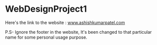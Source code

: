 # WebDesignProject1

Here's the link to the website : www.ashishkumarpatel.com

P.S- Ignore the footer in the website, It's been changed to that particular name for some personal usage purpose.
